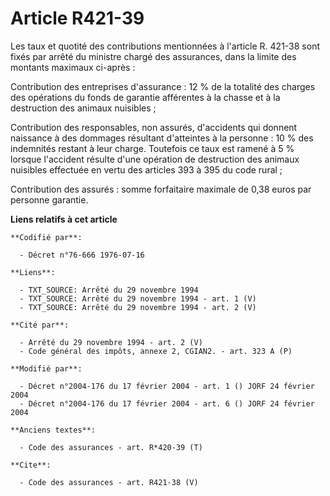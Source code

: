 # Article R421-39

Les taux et quotité des contributions mentionnées à l'article R. 421-38 sont fixés par arrêté du ministre chargé des
assurances, dans la limite des montants maximaux ci-après : 

Contribution des entreprises d'assurance : 12 % de la totalité des charges des opérations du fonds de garantie afférentes à
la chasse et à la destruction des animaux nuisibles ; 

Contribution des responsables, non assurés, d'accidents qui donnent naissance à des dommages résultant d'atteintes à la
personne : 10 % des indemnités restant à leur charge. Toutefois ce taux est ramené à 5 % lorsque l'accident résulte d'une
opération de destruction des animaux nuisibles effectuée en vertu des articles 393 à 395 du code rural ; 

Contribution des assurés : somme forfaitaire maximale de 0,38 euros par personne garantie.

**Liens relatifs à cet article**

	**Codifié par**:

	  - Décret n°76-666 1976-07-16

	**Liens**:

	  - TXT_SOURCE: Arrêté du 29 novembre 1994
	  - TXT_SOURCE: Arrêté du 29 novembre 1994 - art. 1 (V)
	  - TXT_SOURCE: Arrêté du 29 novembre 1994 - art. 2 (V)

	**Cité par**:

	  - Arrêté du 29 novembre 1994 - art. 2 (V)
	  - Code général des impôts, annexe 2, CGIAN2. - art. 323 A (P)

	**Modifié par**:

	  - Décret n°2004-176 du 17 février 2004 - art. 1 () JORF 24 février 2004
	  - Décret n°2004-176 du 17 février 2004 - art. 6 () JORF 24 février 2004

	**Anciens textes**:

	  - Code des assurances - art. R*420-39 (T)

	**Cite**:

	  - Code des assurances - art. R421-38 (V)
